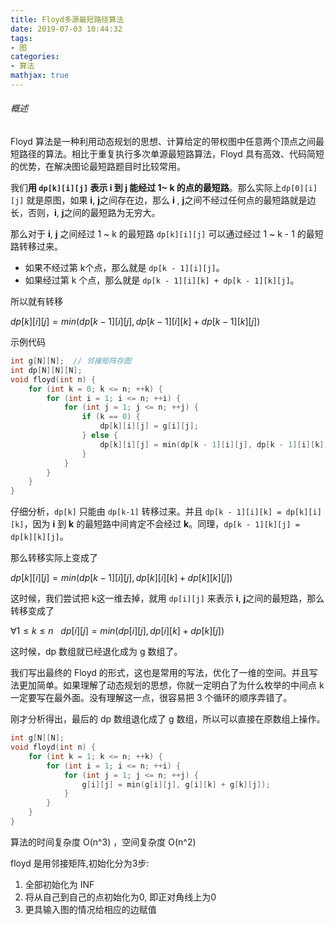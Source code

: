 ```yaml
---
title: Floyd多源最短路径算法
date: 2019-07-03 10:44:32
tags:
- 图
categories:
- 算法
mathjax: true
---
```


###### 概述

Floyd 算法是一种利用动态规划的思想、计算给定的带权图中任意两个顶点之间最短路径的算法。相比于重复执行多次单源最短路算法，Floyd 具有高效、代码简短的优势，在解决图论最短路题目时比较常用。

我们**用 `dp[k][i][j]` 表示 i 到 j 能经过 1~ k 的点的最短路**。那么实际上`dp[0][i][j]` 就是原图，如果 **i**, **j**之间存在边，那么 **i** , **j**之间不经过任何点的最短路就是边长，否则，**i**, **j**之间的最短路为无穷大。

那么对于 **i**, **j** 之间经过 1 ~ k 的最短路 `dp[k][i][j]` 可以通过经过 1 ~ k - 1 的最短路转移过来。

- 如果不经过第 k个点，那么就是 `dp[k - 1][i][j]`。
- 如果经过第 k 个点，那么就是 `dp[k - 1][i][k] + dp[k - 1][k][j]`。

所以就有转移

$\displaystyle dp[k][i][j] = min(dp[k - 1][i][j], dp[k - 1][i][k] + dp[k - 1][k][j])$

<!--more-->

示例代码

```c++
int g[N][N];  // 邻接矩阵存图
int dp[N][N][N];
void floyd(int n) {
    for (int k = 0; k <= n; ++k) {
        for (int i = 1; i <= n; ++i) {
            for (int j = 1; j <= n; ++j) {
                if (k == 0) {
                    dp[k][i][j] = g[i][j];
                } else {
                    dp[k][i][j] = min(dp[k - 1][i][j], dp[k - 1][i][k] + dp[k - 1][k][j]);
                }
            }
        }
    }    
}
```



仔细分析，`dp[k]` 只能由 `dp[k-1]` 转移过来。并且 `dp[k - 1][i][k] = dp[k][i][k]`，因为 **i** 到 **k** 的最短路中间肯定不会经过 **k**。同理，`dp[k - 1][k][j] = dp[k][k][j]`。

那么转移实际上变成了

$\displaystyle dp[k][i][j] = min(dp[k - 1][i][j], dp[k][i][k] + dp[k][k][j])$

这时候，我们尝试把 k这一维去掉，就用 `dp[i][j]` 来表示 **i**,  **j**之间的最短路，那么转移变成了

$\displaystyle \forall{1 \le k \le n} \ \ \ dp[i][j] = min(dp[i][j], dp[i][k] + dp[k][j])$

这时候，dp 数组就已经退化成为 g 数组了。



我们写出最终的 Floyd 的形式，这也是常用的写法，优化了一维的空间。并且写法更加简单。如果理解了动态规划的思想，你就一定明白了为什么枚举的中间点 k 一定要写在最外面。没有理解这一点，很容易把 3 个循环的顺序弄错了。

刚才分析得出，最后的 dp 数组退化成了 g 数组，所以可以直接在原数组上操作。

```c++
int g[N][N];
void floyd(int n) {
    for (int k = 1; k <= n; ++k) {
        for (int i = 1; i <= n; ++i) {
            for (int j = 1; j <= n; ++j) {
                g[i][j] = min(g[i][j], g[i][k] + g[k][j]);
            }
        }
    }    
}
```

算法的时间复杂度 O(n^3) ，空间复杂度 O(n^2)



floyd 是用邻接矩阵,初始化分为3步:

1. 全部初始化为 INF
2. 将从自己到自己的点初始化为0, 即正对角线上为0
3. 更具输入图的情况给相应的边赋值

